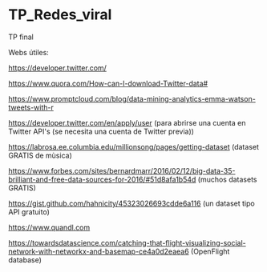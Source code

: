 # TP_Redes_viral
TP final

Webs útiles:

https://developer.twitter.com/

https://www.quora.com/How-can-I-download-Twitter-data#

https://www.promptcloud.com/blog/data-mining-analytics-emma-watson-tweets-with-r

https://developer.twitter.com/en/apply/user (para abrirse una cuenta en Twitter API's (se necesita una cuenta de Twitter previa))

https://labrosa.ee.columbia.edu/millionsong/pages/getting-dataset (dataset GRATIS de mùsica)

https://www.forbes.com/sites/bernardmarr/2016/02/12/big-data-35-brilliant-and-free-data-sources-for-2016/#51d8afa1b54d (muchos datasets GRATIS)

https://gist.github.com/hahnicity/45323026693cdde6a116 (un dataset tipo API gratuito)

https://www.quandl.com

https://towardsdatascience.com/catching-that-flight-visualizing-social-network-with-networkx-and-basemap-ce4a0d2eaea6 (OpenFlight database)
